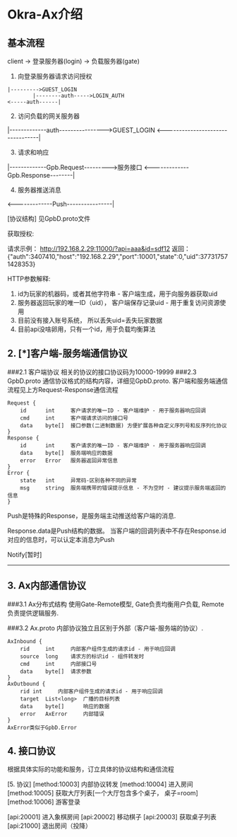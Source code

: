 # Okra-Ax介绍


## 基本流程

client -> 登录服务器(login) -> 负载服务器(gate)

 1. 向登录服务器请求访问授权

```
|--------->GUEST_LOGIN
		|--------auth----->LOGIN_AUTH
<-----auth------|
```

 2. 访问负载的网关服务器

|-------------auth---------------->GUEST_LOGIN
<---------------------------------|

 3. 请求和响应

|-------------Gpb.Request--------->服务接口
<-------------Gpb.Response--------|

 4. 服务器推送消息

<-------------Push----------------|



[协议结构]
见GpbD.proto文件


获取授权:

请求示例：
http://192.168.2.29:11000/?api=aaa&id=sdf12
返回：
{"auth":3407410,"host":"192.168.2.29","port":10001,"state":0,"uid":377317571428353}


HTTP参数解释:
 1. id为玩家的机器码，或者其他字符串 - 客户端生成，用于向服务器获取uid
 2. 服务器返回玩家的唯一ID（uid）， 客户端保存记录uid - 用于重复访问资源使用
 3. 目前没有接入账号系统， 所以丢失uid=丢失玩家数据
 4. 目前api没啥卵用，只有一个id，用于负载均衡算法

## 2. [*]客户端-服务端通信协议
###2.1 客户端协议
相关的协议的接口协议码为10000-19999
###2.3 GpbD.proto
通信协议格式的结构内容，详细见GpbD.proto.
客户端和服务端通信流程见上方Request-Response通信流程

```
Request {
    id      int     客户请求的唯一ID - 客户端维护 - 用于服务器响应回调
    cmd     int     客户端请求访问的接口号
    data    byte[]  接口参数(二进制数据)	方便扩展各种自定义序列号和反序列化协议
}
Response {
    id      int     客户请求的唯一ID - 客户端维护 - 用于服务器响应回调
    data    byte[]  服务端响应的数据
    error   Error   服务器返回异常信息
}
Error {
    state   int     异常码-区别各种不同的异常
    msg     string  服务端携带的错误提示信息 - 不为空时 - 建议提示服务端返回的信息
}
```
Push是特殊的Response，是服务端主动推送给客户端的消息.

Response.data是Push结构的数据。
当客户端的回调列表中不存在Response.id对应的信息时，可以认定本消息为Push

Notify[暂时]

--------------------------------------------------------------------------------------

## 3. Ax内部通信协议
###3.1 Ax分布式结构
使用Gate-Remote模型, Gate负责均衡用户负载, Remote负责提供逻辑服务.


###3.2 Ax.proto
内部协议独立且区别于外部（客户端-服务端的协议）.
```
AxInbound {
    rid     int     内部客户组件生成的请求id - 用于响应回调
    source  long    请求方的标识id - 组件转发时
    cmd     int     内部接口号
    data    byte[]  请求参数
}
AxOutbound {
	rid	int		内部客户组件生成的请求id - 用于响应回调
	target	List<long>	广播的目标列表
	data	byte[]		响应的数据
	error	AxError		内部错误
}
AxError类似于GpbD.Error
```


## 4. 接口协议
根据具体实际的功能和服务，订立具体的协议结构和通信流程





[5. 协议]
[method:10003] 内部协议转发
[method:10004] 进入房间
[method:10005] 获取大厅列表[一个大厅包含多个桌子，  桌子=room]
[method:10006] 游客登录

[api:20001]	进入象棋房间
[api:20002]	移动棋子
[api:20003]	获取桌子列表
[api:21000]	退出房间（投降）

